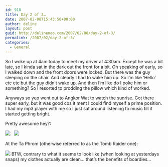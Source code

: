 ```yaml
---
id: 918
title: Day 2 of 3…
date: 2007-02-08T15:43:50+00:00
author: deline
layout: post
guid: http://delineneo.com/2007/02/08/day-2-of-3/
permalink: /2007/02/day-2-of-3/
categories:
  - General
---
```

So I woke up at 4am today to meet my driver at 4:30am. Except he was a bit late, so I kinda sat in the dark out the front for a bit. Oh speaking of early, so I walked down and the front doors were locked. But there was the guy sleeping on the chair. And clearly I had to wake him up. So I&#8217;m like &#8216;Hello&#8217; etc etc but the guy didn&#8217;t wake up. And then I&#8217;m like do I poke him or something? So I resorted to prodding the pillow which kind of worked.

Anyways so yep went out to Angkor Wat to watch the sunrise. Got there super early, but it was good cos it ment I could find myself a prime position. I had my mp3 player with me so I just sat around listening to music till it started getting bright.

Pretty awesome hey?:

<img src="/assets/images/2007/02/mini-IMG_0480.jpg"/>   <img src="/assets/images/2007/02/mini-IMG_0396.jpg"/>

At the Ta Phrom (otherwise referred to as the Tomb Raider one):

<img src="/assets/images/2007/02/mini-IMG_0530.jpg"/> BTW, contrary to what it seems to look like (when looking at yesterdays snaps) my clothes actually are clean&#8230; that&#8217;s the benefits of boardies&#8230;
